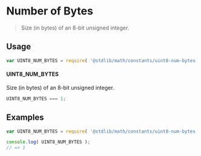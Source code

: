 # Number of Bytes

> Size (in bytes) of an 8-bit unsigned integer.

<section class="usage">

## Usage

``` javascript
var UINT8_NUM_BYTES = require( '@stdlib/math/constants/uint8-num-bytes' );
```

#### UINT8_NUM_BYTES

Size (in bytes) of an 8-bit unsigned integer.

``` javascript
UINT8_NUM_BYTES === 1;
```

</section>

<!-- /.usage -->


<section class="examples">

## Examples

<!-- TODO: better example -->

``` javascript
var UINT8_NUM_BYTES = require( '@stdlib/math/constants/uint8-num-bytes' );

console.log( UINT8_NUM_BYTES );
// => 1
```

</section>

<!-- /.examples -->


<section class="links">

</section>

<!-- /.links -->
